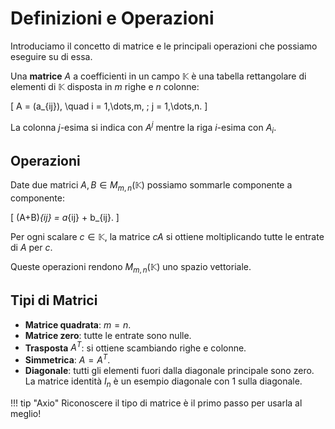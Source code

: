 # Definizioni e Operazioni

Introduciamo il concetto di matrice e le principali operazioni che possiamo eseguire su di essa.

Una **matrice** $A$ a coefficienti in un campo $\mathbb{K}$ è una tabella rettangolare di elementi di $\mathbb{K}$ disposta in $m$ righe e $n$ colonne:

\[
A = (a_{ij}), \quad i = 1,\dots,m, \; j = 1,\dots,n.
\]

La colonna $j$-esima si indica con $A^j$ mentre la riga $i$-esima con $A_i$.

## Operazioni

Date due matrici $A,B \in M_{m,n}(\mathbb{K})$ possiamo sommarle componente a componente:

\[
(A+B)_{ij} = a_{ij} + b_{ij}.
\]

Per ogni scalare $c\in\mathbb{K}$, la matrice $cA$ si ottiene moltiplicando tutte le entrate di $A$ per $c$.

Queste operazioni rendono $M_{m,n}(\mathbb{K})$ uno spazio vettoriale.

## Tipi di Matrici

- **Matrice quadrata**: $m=n$.
- **Matrice zero**: tutte le entrate sono nulle.
- **Trasposta** $A^T$: si ottiene scambiando righe e colonne.
- **Simmetrica**: $A=A^T$.
- **Diagonale**: tutti gli elementi fuori dalla diagonale principale sono zero. La matrice identità $I_n$ è un esempio diagonale con $1$ sulla diagonale.

!!! tip "Axio"
    Riconoscere il tipo di matrice è il primo passo per usarla al meglio!
